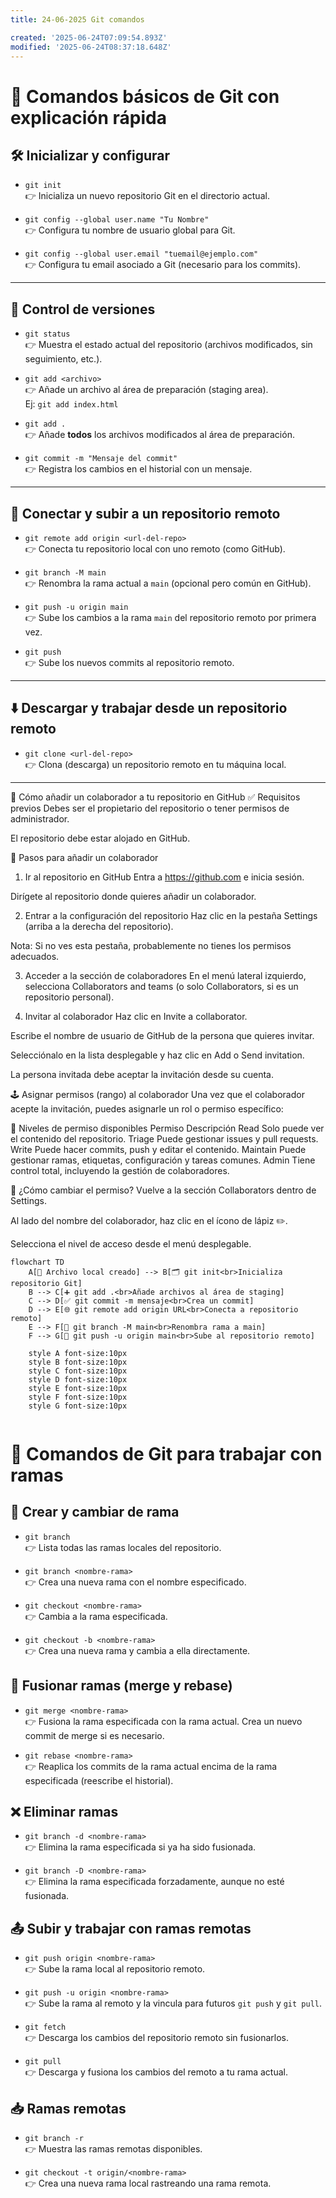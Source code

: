 ```yaml
---
title: 24-06-2025 Git comandos

created: '2025-06-24T07:09:54.893Z'
modified: '2025-06-24T08:37:18.648Z'
---
```



# 🧠 Comandos básicos de Git con explicación rápida

## 🛠️ Inicializar y configurar

- `git init`  
  👉 Inicializa un nuevo repositorio Git en el directorio actual.

- `git config --global user.name "Tu Nombre"`  
  👉 Configura tu nombre de usuario global para Git.

- `git config --global user.email "tuemail@ejemplo.com"`  
  👉 Configura tu email asociado a Git (necesario para los commits).

---

## 📁 Control de versiones

- `git status`  
  👉 Muestra el estado actual del repositorio (archivos modificados, sin seguimiento, etc.).

- `git add <archivo>`  
  👉 Añade un archivo al área de preparación (staging area).  
  Ej: `git add index.html`

- `git add .`  
  👉 Añade **todos** los archivos modificados al área de preparación.

- `git commit -m "Mensaje del commit"`  
  👉 Registra los cambios en el historial con un mensaje.

---

## 🔄 Conectar y subir a un repositorio remoto

- `git remote add origin <url-del-repo>`  
  👉 Conecta tu repositorio local con uno remoto (como GitHub).

- `git branch -M main`  
  👉 Renombra la rama actual a `main` (opcional pero común en GitHub).

- `git push -u origin main`  
  👉 Sube los cambios a la rama `main` del repositorio remoto por primera vez.

- `git push`  
  👉 Sube los nuevos commits al repositorio remoto.

---

## ⬇️ Descargar y trabajar desde un repositorio remoto

- `git clone <url-del-repo>`  
  👉 Clona (descarga) un repositorio remoto en tu máquina local.

---



🤝 Cómo añadir un colaborador a tu repositorio en GitHub
✅ Requisitos previos
Debes ser el propietario del repositorio o tener permisos de administrador.

El repositorio debe estar alojado en GitHub.

👣 Pasos para añadir un colaborador
1. Ir al repositorio en GitHub
Entra a https://github.com e inicia sesión.

Dirígete al repositorio donde quieres añadir un colaborador.

2. Entrar a la configuración del repositorio
Haz clic en la pestaña Settings (arriba a la derecha del repositorio).

Nota: Si no ves esta pestaña, probablemente no tienes los permisos adecuados.

3. Acceder a la sección de colaboradores
En el menú lateral izquierdo, selecciona Collaborators and teams (o solo Collaborators, si es un repositorio personal).

4. Invitar al colaborador
Haz clic en Invite a collaborator.

Escribe el nombre de usuario de GitHub de la persona que quieres invitar.

Selecciónalo en la lista desplegable y haz clic en Add o Send invitation.

La persona invitada debe aceptar la invitación desde su cuenta.

🕹️ Asignar permisos (rango) al colaborador
Una vez que el colaborador acepte la invitación, puedes asignarle un rol o permiso específico:

🔐 Niveles de permiso disponibles
Permiso	Descripción
Read	Solo puede ver el contenido del repositorio.
Triage	Puede gestionar issues y pull requests.
Write	Puede hacer commits, push y editar el contenido.
Maintain	Puede gestionar ramas, etiquetas, configuración y tareas comunes.
Admin	Tiene control total, incluyendo la gestión de colaboradores.

📌 ¿Cómo cambiar el permiso?
Vuelve a la sección Collaborators dentro de Settings.

Al lado del nombre del colaborador, haz clic en el ícono de lápiz ✏️.

Selecciona el nivel de acceso desde el menú desplegable.

```mermaid
flowchart TD
    A[📂 Archivo local creado] --> B[🗂️ git init<br>Inicializa repositorio Git]
    B --> C[➕ git add .<br>Añade archivos al área de staging]
    C --> D[✅ git commit -m mensaje<br>Crea un commit]
    D --> E[🌐 git remote add origin URL<br>Conecta a repositorio remoto]
    E --> F[🌱 git branch -M main<br>Renombra rama a main]
    F --> G[🚀 git push -u origin main<br>Sube al repositorio remoto]

    style A font-size:10px
    style B font-size:10px
    style C font-size:10px
    style D font-size:10px
    style E font-size:10px
    style F font-size:10px
    style G font-size:10px


```




# 🌿 Comandos de Git para trabajar con ramas


## 🔀 Crear y cambiar de rama

- `git branch`  
  👉 Lista todas las ramas locales del repositorio.

- `git branch <nombre-rama>`  
  👉 Crea una nueva rama con el nombre especificado.

- `git checkout <nombre-rama>`  
  👉 Cambia a la rama especificada.

- `git checkout -b <nombre-rama>`  
  👉 Crea una nueva rama y cambia a ella directamente.

## 🔁 Fusionar ramas (merge y rebase)

- `git merge <nombre-rama>`  
  👉 Fusiona la rama especificada con la rama actual. Crea un nuevo commit de merge si es necesario.

- `git rebase <nombre-rama>`  
  👉 Reaplica los commits de la rama actual encima de la rama especificada (reescribe el historial).

## ❌ Eliminar ramas

- `git branch -d <nombre-rama>`  
  👉 Elimina la rama especificada si ya ha sido fusionada.

- `git branch -D <nombre-rama>`  
  👉 Elimina la rama especificada forzadamente, aunque no esté fusionada.

## 📤 Subir y trabajar con ramas remotas

- `git push origin <nombre-rama>`  
  👉 Sube la rama local al repositorio remoto.

- `git push -u origin <nombre-rama>`  
  👉 Sube la rama al remoto y la vincula para futuros `git push` y `git pull`.

- `git fetch`  
  👉 Descarga los cambios del repositorio remoto sin fusionarlos.

- `git pull`  
  👉 Descarga y fusiona los cambios del remoto a tu rama actual.

## 📥 Ramas remotas

- `git branch -r`  
  👉 Muestra las ramas remotas disponibles.

- `git checkout -t origin/<nombre-rama>`  
  👉 Crea una nueva rama local rastreando una rama remota.









